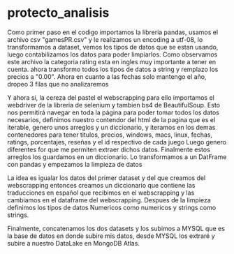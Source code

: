 # protecto_analisis
Como primer paso en el codigo importamos la libreria pandas, usamos el archivo csv "gamesPR.csv" y le
realizamos un encoding a utf-08, lo transformamos a dataset, vemos los tipos de datos que se estan 
usando, luego contabilizamos los datos para poder limpiarlos. Como observamos este archivo la
categoria rating esta en ingles muy importante a tener en cuenta. ahora transformo todos los tipos de
datos a string  y remplazo los precios a "0.00".
Ahora en cuanto a las fechas solo mantengo el año, dropeo 3 filas que no analizaremos

Y ahora si, la cereza del pastel el webscrapping para ello importamos el webdriver de la libreria
de selenium y tambien bs4 de BeautifulSoup. Esto nos permitirá navegar en toda la página para poder
tomar todos los datos necesarios, definimos nuestro contendor del html de la pagina que es el iterable,
genero unos arreglos y un diccionario, y iteramos en los demas contenedores para tener titulos,
precios, windows, macs, linux, fechas, ratings, porcentajes, reseñas y el id respectivo de cada juego
Luego genero diferentes for que me permiten extraer dichos datos. Finalmente estos arreglos los
guardamos en un diccionario. Lo transformamos a un DatFrame con pandas y empezamos la limpieza de datos

La idea es igualar los datos del primer dataset y del que creamos del webscrapping entonces creamos
un diccionario que contiene las traducciones en español que recibimos en el webscrapping y las
cambiamos en el dataframe del webscrapping. Despues de la limpieza definimos los tipos de datos
Numericos como numericos y strings como strings.

Finalmente, concatenamos los dos datasets y los subimos a MYSQL que es la base de datos en donde
subire mis datos, desde MYSQL los extraré y subire a nuestro DataLake en MongoDB Atlas.


